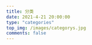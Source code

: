 ```yaml
---
title: 分类
date: 2021-4-21 20:00:00
type: "categories"
top_img: /images/categorys.jpg
comments: false
---
```




